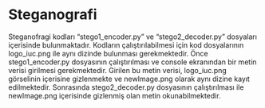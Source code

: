# Steganografi
Steganofragi kodları “stego1_encoder.py” ve “stego2_decoder.py” dosyaları içerisinde bulunmaktadır. Kodların çalıştırılabilmesi için kod dosyalarının logo_iuc.png ile aynı dizinde bulunması gerekmektedir.
Önce stego1_encoder.py dosyasının çalıştırılması ve console ekranından bir metin verisi girilmesi gerekmektedir.
Girilen bu metin verisi, logo_iuc.png görselinin içerisine gizlenmekte ve newImage.png olarak aynı dizine kayıt edilmektedir.
Sonrasında stego2_decoder.py dosyasının çalıştırılması ile newImage.png içerisinde gizlenmiş olan metin okunabilmektedir.
